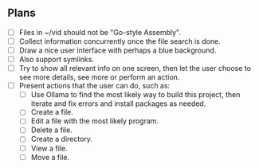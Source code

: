 ## Plans

- [ ] Files in ~/vid should not be "Go-style Assembly".
- [ ] Collect information concurrently once the file search is done.
- [ ] Draw a nice user interface with perhaps a blue background.
- [ ] Also support symlinks.
- [ ] Try to show all relevant info on one screen, then let the user choose to see more details, see more or perform an action.
- [ ] Present actions that the user can do, such as:
  - [ ] Use Ollama to find the most likely way to build this project, then iterate and fix errors and install packages as needed.
  - [ ] Create a file.
  - [ ] Edit a file with the most likely program.
  - [ ] Delete a file.
  - [ ] Create a directory.
  - [ ] View a file.
  - [ ] Move a file.
